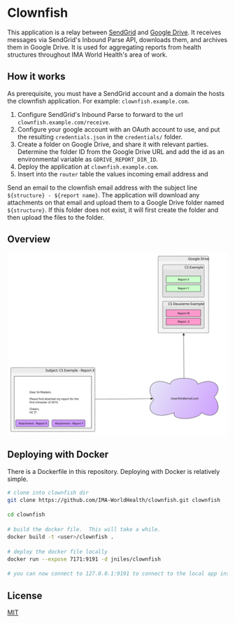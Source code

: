 Clownfish
=========

This application is a relay between [SendGrid](https://sendgrid.com) and [Google Drive](https://drive.google.com).  It receives messages via SendGrid's Inbound Parse API, downloads them, and archives them in Google Drive.  It is used for aggregating reports from health structures throughout IMA World Health's area of work.

## How it works

As prerequisite, you must have a SendGrid account and a domain the hosts the clownfish application.  For example: `clownfish.example.com`.
 1. Configure SendGrid's Inbound Parse to forward to the url `clownfish.example.com/receive`.
 2. Configure your google account with an OAuth account to use, and put the resulting `credentials.json` in the `credentials/` folder.
 3. Create a folder on Google Drive, and share it with relevant parties.  Determine the folder ID from the Google Drive URL and add the id as an environmental variable as `GDRIVE_REPORT_DIR_ID`.
 4. Deploy the application at `clownfish.example.com`.
 5. Insert into the `router` table the values incoming email address and

Send an email to the clownfish email address with the subject line `${structure} - ${report name}`.  The application will download any attachments on that email and upload them to a Google Drive folder named `${structure}`.  If this folder does not exist, it will first create the folder and then upload the files to the folder.

## Overview
![Clownfish Overview](./docs/overview.svg "How it works")

## Deploying with Docker

There is a Dockerfile in this repository.  Deploying with Docker is relatively simple.

```sh
# clone into clownfish dir
git clone https://github.com/IMA-WorldHealth/clownfish.git clownfish

cd clownfish

# build the docker file.  This will take a while.
docker build -t <user>/clownfish .

# deploy the docker file locally
docker run --expose 7171:9191 -d jniles/clownfish

# you can now connect to 127.0.0.1:9191 to connect to the local app instance
```

## License
[MIT](./LICENSE)
